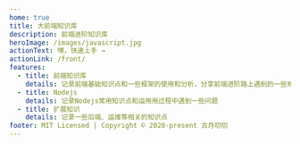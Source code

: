 ```yaml
---
home: true
title: 大前端知识库
description: 前端进阶知识库
heroImage: /images/javascript.jpg
actionText: 嘿，快速上手 →
actionLink: /front/
features:
  - title: 前端知识库
    details: 记录前端基础知识点和一些框架的使用和分析，分享前端进阶路上遇到的一些难点
  - title: Nodejs
    details: 记录Nodejs常用知识点和运用用过程中遇到一些问题
  - title: 扩展知识
    details: 记录一些后端、运维等相关的知识点
footer: MIT Licensed | Copyright © 2020-present 古月叨叨
---
```

